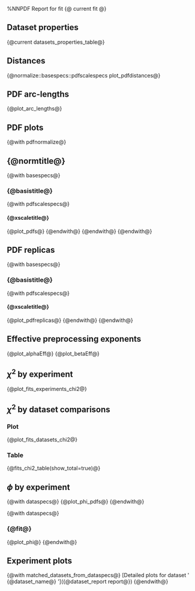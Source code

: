 %NNPDF Report for fit {@ current fit @}

Dataset properties
------------------
{@current datasets_properties_table@}

Distances
------------------
{@normalize::basespecs::pdfscalespecs plot_pdfdistances@}

PDF arc-lengths
---------------
{@plot_arc_lengths@}

PDF plots
---------
{@with pdfnormalize@}
## {@normtitle@}
{@with basespecs@}
### {@basistitle@}
{@with pdfscalespecs@}
#### {@xscaletitle@}
{@plot_pdfs@}
{@endwith@}
{@endwith@}
{@endwith@}

PDF replicas
------------
{@with basespecs@}
### {@basistitle@}
{@with pdfscalespecs@}
#### {@xscaletitle@}
{@plot_pdfreplicas@}
{@endwith@}
{@endwith@}

Effective preprocessing exponents
---------------------------------
{@plot_alphaEff@}
{@plot_betaEff@}

$\chi^2$ by experiment
----------------------
{@plot_fits_experiments_chi2@}

$\chi^2$ by dataset comparisons
-------------------------------
### Plot
{@plot_fits_datasets_chi2@}
### Table
{@fits_chi2_table(show_total=true)@}

$\phi$ by experiment
--------------------
{@with dataspecs@}
{@plot_phi_pdfs@}
{@endwith@}

{@with dataspecs@}
### {@fit@}
{@plot_phi@}
{@endwith@}

Experiment plots
---------------
{@with matched_datasets_from_dataspecs@}
[Detailed plots for dataset ' {@dataset_name@} ']({@dataset_report report@})
{@endwith@}
